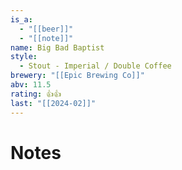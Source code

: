```yaml
---
is_a:
  - "[[beer]]"
  - "[[note]]"
name: Big Bad Baptist
style:
  - Stout - Imperial / Double Coffee
brewery: "[[Epic Brewing Co]]"
abv: 11.5
rating: 👍👍
last: "[[2024-02]]"
---
```

# Notes

